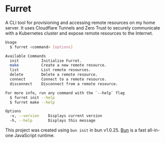 # Furret

A CLI tool for provisioning and accessing remote resources on my home server. It uses Cloudflare Tunnels and Zero Trust to securely communicate with a Kubernetes cluster and expose remote resources to the Internet.

```bash
Usage
  $ furret <command> [options]

Available Commands
  init          Initialize Furret.
  make          Create a new remote resource.
  list          List remote resources.
  delete        Delete a remote resource.
  connect       Connect to a remote resource.
  disconnect    Disconnect from a remote resource.

For more info, run any command with the `--help` flag
  $ furret init --help
  $ furret make --help

Options
  -v, --version    Displays current version
  -h, --help       Displays this message
```

This project was created using `bun init` in bun v1.0.25. [Bun](https://bun.sh) is a fast all-in-one JavaScript runtime.
